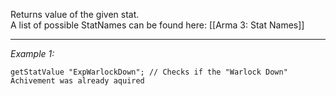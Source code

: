 Returns value of the given stat.<br>
A list of possible StatNames can be found here: [[Arma 3: Stat Names]]


---
*Example 1:*
```sqf
getStatValue "ExpWarlockDown"; // Checks if the "Warlock Down" Achivement was already aquired
```